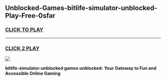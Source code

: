 
## Unblocked-Games-bitlife-simulator-unblocked-Play-Free-0sfar
<h3>
<a href="https://premium76.site?title=bitlife-simulator-unblocked&ref=21A">CLICK TO PLAY</a></h3>
<hr>

<h3>
<a href="https://premium76.site?title=bitlife-simulator-unblocked&ref=21A">CLICK 2 PLAY</a>
  
</h3>

<a href="https://premium76.site?title=bitlife-simulator-unblocked&ref=21A"><img src="https://clearcache.store/games.png"></a>


**bitlife-simulator-unblocked games unblocked: Your Gateway to Fun and Accessible Online Gaming**
